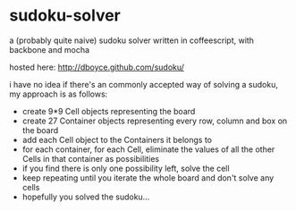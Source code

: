 sudoku-solver
=============

a (probably quite naive) sudoku solver written in coffeescript, with backbone and mocha

hosted here: http://dboyce.github.com/sudoku/

i have no idea if there's an commonly accepted way of solving a sudoku, my approach is as follows:

* create 9*9 Cell objects representing the board
* create 27 Container objects representing every row, column and box on the board
* add each Cell object to the Containers it belongs to
* for each container, for each Cell, eliminate the values of all the other Cells in that container as possibilities
* if you find there is only one possibility left, solve the cell
* keep repeating until you iterate the whole board and don't solve any cells
* hopefully you solved the sudoku...

